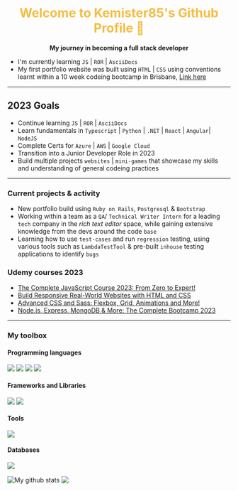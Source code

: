<p align="center"><h1 align="center", style="color:#f5bc42">Welcome to Kemister85's Github Profile 👋</h1></p>

<p align="center"><strong>My journey in becoming a full stack developer</strong></p>

- I'm currently learning `JS` | `ROR` | `AsciiDocs`
- My first portfolio website was built using `HTML` | `CSS` using conventions learnt within a 10 week codeing bootcamp in Brisbane, <a href="https://kks.netlify.app/" target="_blank">Link here</a>

---
## 2023 Goals

- Continue learning `JS` | `ROR` | `AsciiDocs`
- Learn fundamentals in `Typescript` | `Python` | `.NET` | `React` | `Angular`| `NodeJS`
- Complete Certs for `Azure` | `AWS` | `Google Cloud`
- Transition into a Junior Developer Role in 2023
- Build multiple projects `websites` | `mini-games` that showcase my skills and understanding of general codeing practices
---

### Current projects & activity

- New portfolio build using `Ruby on Rails`, `Postgresql` & `Bootstrap`
- Working within a team as a `QA`/ `Technical Writer Intern` for a leading `tech` company in the _rich text editor_ space, while gaining extensive knowledge from the devs around the code `base`
- Learning how to use `test-cases` and run `regression` testing, using various tools such as `LambdaTestTool` & pre-built `inhouse` testing applications to identify `bugs`

### Udemy courses 2023

- [The Complete JavaScript Course 2023: From Zero to Expert!](https://www.udemy.com/course/the-complete-javascript-course/)
- [Build Responsive Real-World Websites with HTML and CSS](https://www.udemy.com/course/design-and-develop-a-killer-website-with-html5-and-css3/)
- [Advanced CSS and Sass: Flexbox, Grid, Animations and More!](https://www.udemy.com/course/advanced-css-and-sass/)
- [Node.js, Express, MongoDB & More: The Complete Bootcamp 2023](https://www.udemy.com/course/nodejs-express-mongodb-bootcamp/)
---

### My toolbox

#### Programming languages
<p>
<!--   <img src="https://img.shields.io/badge/Python-3776AB?style=for-the-badge&logo=python&logoColor=white" /> -->
  <img src="https://img.shields.io/badge/HTML5-E34F26?style=for-the-badge&logo=html5&logoColor=white" />
  <img src="https://img.shields.io/badge/CSS3-1572B6?style=for-the-badge&logo=css3&logoColor=white" />
  <img src="https://img.shields.io/badge/JavaScript-323330?style=for-the-badge&logo=javascript&logoColor=F7DF1E" />
<!--   <img src="https://img.shields.io/badge/TypeScript-007ACC?style=for-the-badge&logo=typescript&logoColor=white" />
  <img src="https://img.shields.io/badge/C-00599C?style=for-the-badge&logo=c&logoColor=white" />
  <img src="https://img.shields.io/badge/C%2B%2B-00599C?style=for-the-badge&logo=c%2B%2B&logoColor=white" />
  <img src="https://img.shields.io/badge/C%23-239120?style=for-the-badge&logo=c-sharp&logoColor=white" />
  <img src="https://img.shields.io/badge/Java-ED8B00?style=for-the-badge&logo=java&logoColor=white" />
  <img src="https://img.shields.io/badge/PHP-777BB4?style=for-the-badge&logo=php&logoColor=white" />
  <img src="https://img.shields.io/badge/Swift-FA7343?style=for-the-badge&logo=swift&logoColor=white" />
  <img src="https://img.shields.io/badge/Go-00ADD8?style=for-the-badge&logo=go&logoColor=white" /> -->
  <img src="https://img.shields.io/badge/Ruby-CC342D?style=for-the-badge&logo=ruby&logoColor=white" />
<!--   <img src="https://img.shields.io/badge/json-5E5C5C?style=for-the-badge&logo=json&logoColor=white" /> -->
</p>

#### Frameworks and Libraries
<p>
<!--   <img src="https://img.shields.io/badge/React_Native-20232A?style=for-the-badge&logo=react&logoColor=61DAFB" />
  <img src="https://img.shields.io/badge/Node.js-339933?style=for-the-badge&logo=nodedotjs&logoColor=white" />
  <img src="https://img.shields.io/badge/.NET-512BD4?style=for-the-badge&logo=dotnet&logoColor=white" />
  <img src="https://img.shields.io/badge/React-20232A?style=for-the-badge&logo=react&logoColor=61DAFB" />
  <img src="https://img.shields.io/badge/Svelte-4A4A55?style=for-the-badge&logo=svelte&logoColor=FF3E00" />
  <img src="https://img.shields.io/badge/Vue.js-35495E?style=for-the-badge&logo=vuedotjs&logoColor=4FC08D" />
  <img src="https://img.shields.io/badge/Angular-DD0031?style=for-the-badge&logo=angular&logoColor=white" />
  <img src="https://img.shields.io/badge/AngularJS-E23237?style=for-the-badge&logo=angularjs&logoColor=white" /> -->
  <img src="https://img.shields.io/badge/Bootstrap-563D7C?style=for-the-badge&logo=bootstrap&logoColor=white" />
<!--   <img src="https://img.shields.io/badge/Tailwind_CSS-38B2AC?style=for-the-badge&logo=tailwind-css&logoColor=white" />
  <img src="https://img.shields.io/badge/jQuery-0769AD?style=for-the-badge&logo=jquery&logoColor=white" />
  <img src="https://img.shields.io/badge/Django-092E20?style=for-the-badge&logo=django&logoColor=white" /> -->
  <img src="https://img.shields.io/badge/Ruby_on_Rails-CC0000?style=for-the-badge&logo=ruby-on-rails&logoColor=white" />
<!--   <img src="https://img.shields.io/badge/Laravel-FF2D20?style=for-the-badge&logo=laravel&logoColor=white" />
  <img src="https://img.shields.io/badge/Flask-000000?style=for-the-badge&logo=flask&logoColor=white" />
  <img src="https://img.shields.io/badge/nuxt.js-00C58E?style=for-the-badge&logo=nuxtdotjs&logoColor=white" />
  <img src="https://img.shields.io/badge/next.js-000000?style=for-the-badge&logo=nextdotjs&logoColor=white" /> -->
</p>

#### Tools
<p>
<!--   <img src="https://img.shields.io/badge/Xcode-007ACC?style=flat-square&logo=Xcode&logoColor=white" /> -->
  <img src="https://img.shields.io/badge/Visual_Studio_Code-0078D4?style=for-the-badge&logo=visual%20studio%20code&logoColor=white" />
<!--   <img src="https://img.shields.io/badge/Visual_Studio-5C2D91?style=for-the-badge&logo=visual%20studio&logoColor=white" />
  <img src="https://img.shields.io/badge/Atom-66595C?style=for-the-badge&logo=Atom&logoColor=white" />
  <img src="https://img.shields.io/badge/Eclipse-2C2255?style=for-the-badge&logo=eclipse&logoColor=white" />
  <img src="https://img.shields.io/badge/sublime_text-%23575757.svg?&style=for-the-badge&logo=sublime-text&logoColor=important" /> -->
</p>

#### Databases
<p>
<!--   <img src="https://img.shields.io/badge/MySQL-00000F?style=for-the-badge&logo=mysql&logoColor=white" /> -->
  <img src="https://img.shields.io/badge/PostgreSQL-316192?style=for-the-badge&logo=postgresql&logoColor=white" />
<!--   <img src="https://img.shields.io/badge/MongoDB-4EA94B?style=for-the-badge&logo=mongodb&logoColor=white" />
  <img src="https://img.shields.io/badge/SQLite-07405E?style=for-the-badge&logo=sqlite&logoColor=white" /> -->
</p>

<img align="center" src="https://github-readme-stats.vercel.app/api?username=kemister85&show_icons=true&include_all_commits=true&theme=cobalt&hide_border=true" alt="My github stats" /> 

<img align="center" src="https://github-readme-stats.vercel.app/api/top-langs/?username=kemister85&layout=compact&theme=cobalt&hide_border=true" />
